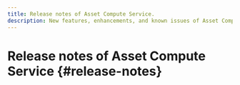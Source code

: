 ```yaml
---
title: Release notes of Asset Compute Service.
description: New features, enhancements, and known issues of Asset Compute Service.
---
```


# Release notes of Asset Compute Service {#release-notes}
